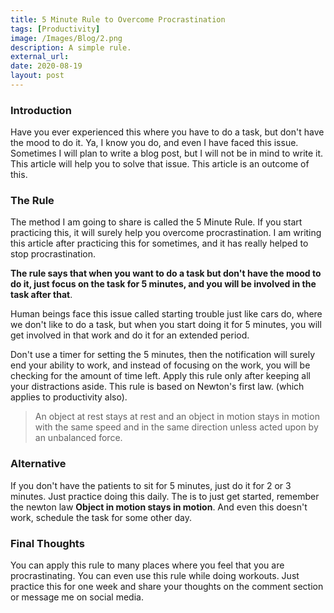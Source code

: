 ```yaml
---
title: 5 Minute Rule to Overcome Procrastination
tags: [Productivity]
image: /Images/Blog/2.png
description: A simple rule.
external_url:
date: 2020-08-19
layout: post
---
```

### Introduction
Have you ever experienced this where you have to do a task, but don't have the mood to do it. Ya, I know you do, and even I have faced this issue. Sometimes I will plan to write a blog post, but I will not be in mind to write it. This article will help you to solve that issue. This article is an outcome of this.

### The Rule
The method I am going to share is called the 5 Minute Rule. If you start practicing this, it will surely help you overcome procrastination. I am writing this article after practicing this for sometimes, and it has really helped to stop procrastination.

**The rule says that when you want to do a task but don't have the mood to do it, just focus on the task for 5 minutes, and you will be involved in the task after that**.

Human beings face this issue called starting trouble just like cars do, where we don't like to do a task, but when you start doing it for 5 minutes, you will get involved in that work and do it for an extended period.

Don't use a timer for setting the 5 minutes, then the notification will surely end your ability to work, and instead of focusing on the work, you will be checking for the amount of time left. Apply this rule only after keeping all your distractions aside. This rule is based on Newton's first law. (which applies to productivity also).
> An object at rest stays at rest and an object in motion stays in motion with the same speed and in the same direction unless acted upon by an unbalanced force.

### Alternative
If you don't have the patients to sit for 5 minutes, just do it for 2 or 3 minutes. Just practice doing this daily. The is to just get started, remember the newton law **Object in motion stays in motion**. And even this doesn't work, schedule the task for some other day.

### Final Thoughts
You can apply this rule to many places where you feel that you are procrastinating. You can even use this rule while doing workouts. Just practice this for one week and share your thoughts on the comment section or message me on social media.